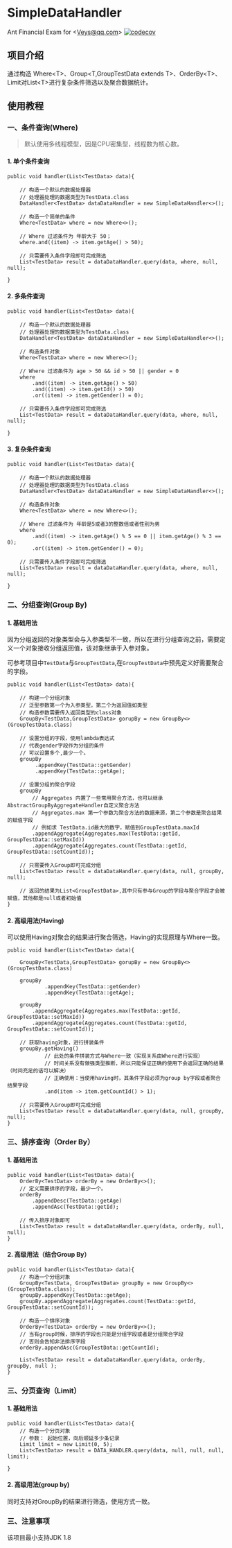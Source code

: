 # SimpleDataHandler 
Ant Financial Exam for &lt;Veys@qq.com> [![codecov](https://codecov.io/gh/VolcanoOves/SimpleDataHandler/branch/master/graph/badge.svg)](https://codecov.io/gh/VolcanoOves/SimpleDataHandler)

## 项目介绍

通过构造 Where&lt;T&gt;、Group&lt;T,GroupTestData extends T&gt;、OrderBy&lt;T&gt;、Limit对List&lt;T&gt;进行复杂条件筛选以及聚合数据统计。

## 使用教程

### 一、条件查询(Where)

> 默认使用多线程模型，因是CPU密集型，线程数为核心数。

#### 1. 单个条件查询

```
public void handler(List<TestData> data){

    // 构造一个默认的数据处理器
    // 处理器处理的数据类型为TestData.class
    DataHandler<TestData> dataDataHandler = new SimpleDataHandler<>();

    // 构造一个简单的条件
    Where<TestData> where = new Where<>();
    
    // Where 过滤条件为 年龄大于 50；
    where.and((item) -> item.getAge() > 50);

    // 只需要传入条件字段即可完成筛选
    List<TestData> result = dataDataHandler.query(data, where, null, null);

}
```

#### 2. 多条件查询

```
public void handler(List<TestData> data){

    // 构造一个默认的数据处理器
    // 处理器处理的数据类型为TestData.class
    DataHandler<TestData> dataDataHandler = new SimpleDataHandler<>();

    // 构造条件对象
    Where<TestData> where = new Where<>();
    
    // Where 过滤条件为 age > 50 && id > 50 || gender = 0
    where
        .and((item) -> item.getAge() > 50)
        .and((item) -> item.getId() > 50)
        .or((item) -> item.getGender() = 0);

    // 只需要传入条件字段即可完成筛选
    List<TestData> result = dataDataHandler.query(data, where, null, null);

}
```

#### 3. 复杂条件查询

```
public void handler(List<TestData> data){

    // 构造一个默认的数据处理器
    // 处理器处理的数据类型为TestData.class
    DataHandler<TestData> dataDataHandler = new SimpleDataHandler<>();

    // 构造条件对象
    Where<TestData> where = new Where<>();
    
    // Where 过滤条件为 年龄是5或者3的整数倍或者性别为男
    where
        .and((item) -> item.getAge() % 5 == 0 || item.getAge() % 3 == 0); 
        .or((item) -> item.getGender() = 0);

    // 只需要传入条件字段即可完成筛选
    List<TestData> result = dataDataHandler.query(data, where, null, null);

}
```

### 二、分组查询(Group By)

#### 1. 基础用法

因为分组返回的对象类型会与入参类型不一致，所以在进行分组查询之前，需要定义一个对象接收分组返回值，该对象继承于入参对象。

可参考项目中`TestData`与`GroupTestData`,在`GroupTestData`中预先定义好需要聚合的字段。

```
public void handler(List<TestData> data){

    // 构建一个分组对象
    // 泛型参数第一个为入参类型，第二个为返回值如类型
    // 构造参数需要传入返回类型的class对象
    GroupBy<TestData,GroupTestData> gorupBy = new GroupBy<>(GroupTestData.class)

    // 设置分组的字段，使用lambda表达式
    // 代表gender字段作为分组的条件
    // 可以设置多个,最少一个。
    groupBy
         .appendKey(TestData::getGender)
         .appendKey(TestData::getAge);

    // 设置分组的聚合字段
    groupBy
        // Aggregates 内置了一些常用聚合方法，也可以继承AbstractGroupByAggregateHandler自定义聚合方法
        // Aggregates.max 第一个参数为聚合方法的数据来源，第二个参数是聚合结果的赋值字段
        // 例如求 TestData.id最大的数字，赋值到GroupTestData.maxId
        .appendAggregate(Aggregates.max(TestData::getId, GroupTestData::setMaxId))
        .appendAggregate(Aggregates.count(TestData::getId, GroupTestData::setCountId));

    // 只需要传入Group即可完成分组
    List<TestData> result = dataDataHandler.query(data, null, groupBy, null);
    
    // 返回的结果为List<GroupTestData>,其中只有参与Group的字段与聚合字段才会被赋值，其他都是null或者初始值
}
```

#### 2. 高级用法(Having)

可以使用Having对聚合的结果进行聚合筛选，Having的实现原理与Where一致。

```
public void handler(List<TestData> data){

    GroupBy<TestData,GroupTestData> gorupBy = new GroupBy<>(GroupTestData.class)

    groupBy
            .appendKey(TestData::getGender)
            .appendKey(TestData::getAge);

    groupBy
        .appendAggregate(Aggregates.max(TestData::getId, GroupTestData::setMaxId))
        .appendAggregate(Aggregates.count(TestData::getId, GroupTestData::setCountId));

    // 获取having对象，进行拼装条件
    groupBy.getHaving()
            // 此处的条件拼装方式与Where一致（实现关系由Where进行实现）
            // 时间关系没有做强类型推断，所以只能保证正确的使用下会返回正确的结果（时间充足的话可以解决）
            // 正确使用：当使用having时，其条件字段必须为group by字段或者聚合结果字段
            .and(item -> item.getCountId() > 1);

    // 只需要传入Group即可完成分组
    List<TestData> result = dataDataHandler.query(data, null, groupBy, null);
}
```

### 三、排序查询（Order By）

#### 1. 基础用法

```
public void handler(List<TestData> data){
    OrderBy<TestData> orderBy = new OrderBy<>();
    // 定义需要排序的字段，最少一个。
    orderBy
        .appendDesc(TestData::getAge)
        .appendAsc(TestData::getId);

    // 传入排序对象即可
    List<TestData> result = dataDataHandler.query(data, orderBy, null, null);
}
```

#### 2. 高级用法（结合Group By）

```
public void handler(List<TestData> data){
    // 构造一个分组对象
    GroupBy<TestData, GroupTestData> groupBy = new GroupBy<>(GroupTestData.class);
    groupBy.appendKey(TestData::getAge);
    groupBy.appendAggregate(Aggregates.count(TestData::getId, GroupTestData::setCountId));

    // 构造一个排序对象
    OrderBy<TestData> orderBy = new OrderBy<>();
    // 当有group时候，排序的字段也只能是分组字段或者是分组聚合字段
    // 否则会告知非法排序字段
    orderBy.appendAsc(GroupTestData::getCountId);

    List<TestData> result = dataDataHandler.query(data, orderBy, groupBy, null );
}
```

### 三、分页查询（Limit）

#### 1. 基础用法

```
public void handler(List<TestData> data){
    // 构造一个分页对象
    // 参数： 起始位置，向后顺延多少条记录
    Limit limit = new Limit(0, 5);
    List<TestData> result = DATA_HANDLER.query(data, null, null, null, limit);

}
```

#### 2. 高级用法(group by)

同时支持对GroupBy的结果进行筛选，使用方式一致。

### 三、注意事项

该项目最小支持JDK 1.8
